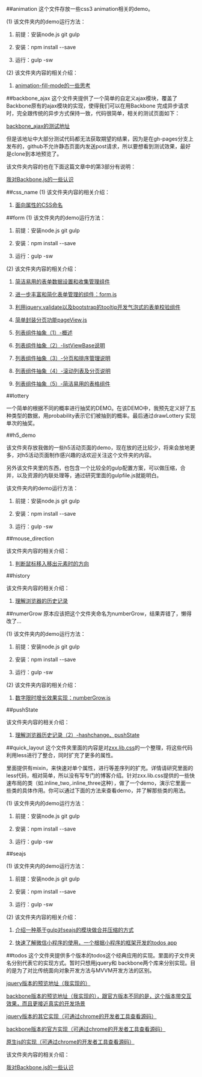 ##animation
这个文件存放一些css3 animation相关的demo。

(1) 该文件夹内的demo运行方法：

1. 前提：安装node.js git gulp

2. 安装：npm install --save

3. 运行：gulp -sw

(2) 该文件夹内容的相关介绍：

1. [animation-fill-mode的一些思考](http://www.cnblogs.com/lyzg/p/5738860.html)

##backbone_ajax
这个文件夹提供了一个简单的自定义ajax模块，覆盖了Backbone原有的ajax模块的实现，使得我们可以在用Backbone
完成异步请求时，完全跟传统的异步方式保持一致，代码很简单，相关的测试页面如下：

[backbone_ajax的测试地址](http://liuyunzhuge.github.io/blog/backbone_ajax/index.html)

但是该地址中大部分测试代码都无法获取期望的结果，因为是在gh-pages分支上发布的，github不允许静态页面内发送post请求，所以要想看到测试效果，最好是clone到本地预览了。

该文件夹内容的也在下面这篇文章中的第3部分有说明：

[我对Backbone.js的一些认识](http://www.cnblogs.com/lyzg/p/5634565.html)

##css_name
(1) 该文件夹内容的相关介绍：

1. [面向属性的CSS命名](http://www.cnblogs.com/lyzg/p/5561001.html)

##form
(1) 该文件夹内的demo运行方法：

1. 前提：安装node.js git gulp

2. 安装：npm install --save

3. 运行：gulp -sw

(2) 该文件夹内容的相关介绍：

1. [简洁易用的表单数据设置和收集管理组件](http://www.cnblogs.com/lyzg/p/5467691.html)

2. [进一步丰富和简化表单管理的组件：form.js](http://www.cnblogs.com/lyzg/p/5476478.html)

3. [利用jquery.validate以及bootstrap的tooltip开发气泡式的表单校验组件](http://www.cnblogs.com/lyzg/p/5679408.html)

4. [简单封装分页功能pageView.js](http://www.cnblogs.com/lyzg/p/5791011.html)

5. [列表组件抽象（1）-概述](http://www.cnblogs.com/lyzg/p/5879724.html)

6. [列表组件抽象（2）-listViewBase说明](http://www.cnblogs.com/lyzg/p/5881350.html)

7. [列表组件抽象（3）-分页和排序管理说明](http://www.cnblogs.com/lyzg/p/5881352.html)

8. [列表组件抽象（4）-滚动列表及分页说明](http://www.cnblogs.com/lyzg/p/5881355.html)

9. [列表组件抽象（5）-简洁易用的表格组件](http://www.cnblogs.com/lyzg/p/5881357.html)

##lottery

一个简单的根据不同的概率进行抽奖的DEMO。在该DEMO中，我预先定义好了五种类型的数据，用probability表示它们被抽到的概率。最后通过drawLottery
实现单次的抽奖。

##h5_demo

该文件夹存放我做的一些h5活动页面的demo，现在放的还比较少，将来会放地更多，对h5活动页面制作感兴趣的话欢迎关注这个文件夹的内容。

另外该文件夹里的东西，也包含一个比较全的gulp配置方案，可以做压缩，合并，以及资源的内联处理等，通过研究里面的gulpfile.js就能明白。

该文件夹内的demo运行方法：

1. 前提：安装node.js git gulp

2. 安装：npm install --save

3. 运行：gulp -sw

##mouse_direction

该文件夹内容的相关介绍：

1. [判断鼠标移入移出元素时的方向](http://www.cnblogs.com/lyzg/p/5689761.html)

##history

该文件夹内容的相关介绍：

1. [理解浏览器的历史记录](http://www.cnblogs.com/lyzg/p/5941919.html)

##numerGrow
原本应该把这个文件夹命名为numberGrow，结果弄错了，懒得改了...

(1) 该文件夹内的demo运行方法：

1. 前提：安装node.js git gulp

2. 安装：npm install --save

3. 运行：gulp -sw

(2) 该文件夹内容的相关介绍：

1. [数字限时增长效果实现：numberGrow.js](http://www.cnblogs.com/lyzg/p/5517190.html)

##pushState

该文件夹内容的相关介绍：

1. [理解浏览器历史记录（2）-hashchange、pushState](http://www.cnblogs.com/lyzg/p/5960609.html)

##quick_layout
这个文件夹里面的内容是对[zxx.lib.css](https://github.com/zhangxinxu/zxx.lib.css)的一个整理，将这些代码利用less进行了整合，同时扩充了更多的属性。

里面提供有mixin，来快速对单个属性，进行等差序列的扩充。详情请研究里面的less代码，相对简单，所以没有写专门的博客介绍。针对zxx.lib.css提供的一些快速布局的类（如.inline_two,.inline_three这种），做了一个demo，演示它里面一些类的具体作用。你可以通过下面的方法来查看demo，并了解那些类的用法。

(1) 该文件夹内的demo运行方法：

1. 前提：安装node.js git gulp

2. 安装：npm install --save

3. 运行：gulp -sw

##seajs

(1) 该文件夹内的demo运行方法：

1. 前提：安装node.js git gulp

2. 安装：npm install --save

3. 运行：gulp -sw

(2) 该文件夹内容的相关介绍：

1. [介绍一种基于gulp对seajs的模块做合并压缩的方式](http://www.cnblogs.com/lyzg/p/5581961.html)

2. [快速了解微信小程序的使用，一个根据小程序的框架开发的todos app](http://www.cnblogs.com/lyzg/p/5906496.html)

##todos
这个文件夹提供多个版本的todos这个经典应用的实现。里面的子文件夹名分别代表它的实现方式。暂时只想用jquery和
backbone两个库来分别实现。目的是为了对比传统面向对象开发方法与MVVM开发方法的区别。

[jquery版本的预览地址（我实现的）](http://liuyunzhuge.github.io/blog/todos/jquery/index.html)

[backbone版本的预览地址（我实现的），跟官方版本不同的是，这个版本带交互效果，而且更接近真实的开发场景](http://liuyunzhuge.github.io/blog/todos/backbone/index.html)

[jquery版本的其它实现（可通过chrome的开发者工具查看源码）](http://todomvc.com/examples/jquery/#/all)

[backbone版本的官方实现（可通过chrome的开发者工具查看源码）](http://backbonejs.org/examples/todos/index.html)

[原生js的实现（可通过chrome的开发者工具查看源码）](http://www.todolist.cn/)

该文件夹内容的相关介绍：

[我对Backbone.js的一些认识](http://www.cnblogs.com/lyzg/p/5634565.html)
